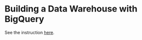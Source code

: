# Building a Data Warehouse with BigQuery

See the instruction [here](https://zkan.notion.site/Building-a-Data-Warehouse-with-BigQuery-ce47c71df1b74b248b252845e3c280de?pvs=4).
